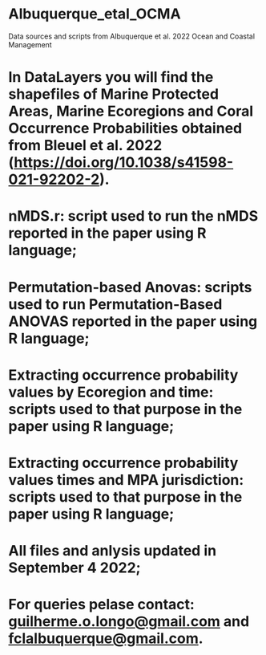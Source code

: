 # Albuquerque_etal_OCMA
Data sources and scripts from Albuquerque et al. 2022 Ocean and Coastal Management
# In DataLayers you will find the shapefiles of Marine Protected Areas, Marine Ecoregions and Coral Occurrence Probabilities obtained from Bleuel et al. 2022 (https://doi.org/10.1038/s41598-021-92202-2).
# nMDS.r: script used to run the nMDS reported in the paper using R language;
# Permutation-based Anovas: scripts used to run Permutation-Based ANOVAS reported in the paper using R language;
# Extracting occurrence probability values by Ecoregion and time: scripts used to that purpose in the paper using R language;
# Extracting occurrence probability values times and MPA jurisdiction: scripts used to that purpose in the paper using R language;
# All files and anlysis updated in September 4 2022;
# For queries pelase contact: guilherme.o.longo@gmail.com and fclalbuquerque@gmail.com.
